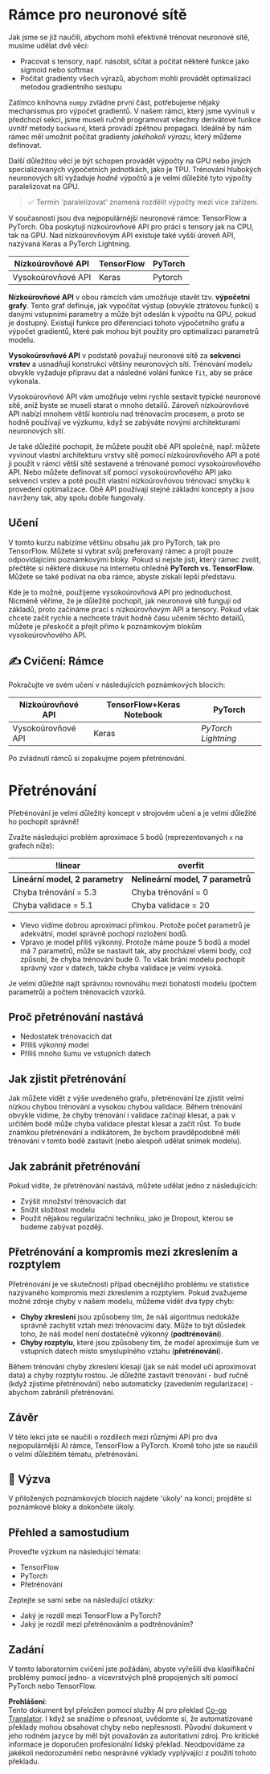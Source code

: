 <!--
CO_OP_TRANSLATOR_METADATA:
{
  "original_hash": "b5466bcedc3c75aa35476270362f626a",
  "translation_date": "2025-05-20T02:06:17+00:00",
  "source_file": "15-rag-and-vector-databases/data/frameworks.md",
  "language_code": "cs"
}
-->
# Rámce pro neuronové sítě

Jak jsme se již naučili, abychom mohli efektivně trénovat neuronové sítě, musíme udělat dvě věci:

* Pracovat s tensory, např. násobit, sčítat a počítat některé funkce jako sigmoid nebo softmax
* Počítat gradienty všech výrazů, abychom mohli provádět optimalizaci metodou gradientního sestupu

Zatímco knihovna `numpy` zvládne první část, potřebujeme nějaký mechanismus pro výpočet gradientů. V našem rámci, který jsme vyvinuli v předchozí sekci, jsme museli ručně programovat všechny derivátové funkce uvnitř metody `backward`, která provádí zpětnou propagaci. Ideálně by nám rámec měl umožnit počítat gradienty *jakéhokoli výrazu*, který můžeme definovat.

Další důležitou věcí je být schopen provádět výpočty na GPU nebo jiných specializovaných výpočetních jednotkách, jako je TPU. Trénování hlubokých neuronových sítí vyžaduje *hodně* výpočtů a je velmi důležité tyto výpočty paralelizovat na GPU.

> ✅ Termín 'paralelizovat' znamená rozdělit výpočty mezi více zařízení.

V současnosti jsou dva nejpopulárnější neuronové rámce: TensorFlow a PyTorch. Oba poskytují nízkoúrovňové API pro práci s tensory jak na CPU, tak na GPU. Nad nízkoúrovňovým API existuje také vyšší úroveň API, nazývaná Keras a PyTorch Lightning.

Nízkoúrovňové API | TensorFlow| PyTorch
-----------------|-------------------------------------|--------------------------------
Vysokoúrovňové API| Keras| Pytorch

**Nízkoúrovňové API** v obou rámcích vám umožňuje stavět tzv. **výpočetní grafy**. Tento graf definuje, jak vypočítat výstup (obvykle ztrátovou funkci) s danými vstupními parametry a může být odeslán k výpočtu na GPU, pokud je dostupný. Existují funkce pro diferenciaci tohoto výpočetního grafu a výpočet gradientů, které pak mohou být použity pro optimalizaci parametrů modelu.

**Vysokoúrovňové API** v podstatě považují neuronové sítě za **sekvenci vrstev** a usnadňují konstrukci většiny neuronových sítí. Trénování modelu obvykle vyžaduje přípravu dat a následné volání funkce `fit`, aby se práce vykonala.

Vysokoúrovňové API vám umožňuje velmi rychle sestavit typické neuronové sítě, aniž byste se museli starat o mnoho detailů. Zároveň nízkoúrovňové API nabízí mnohem větší kontrolu nad trénovacím procesem, a proto se hodně používají ve výzkumu, když se zabýváte novými architekturami neuronových sítí.

Je také důležité pochopit, že můžete použít obě API společně, např. můžete vyvinout vlastní architekturu vrstvy sítě pomocí nízkoúrovňového API a poté ji použít v rámci větší sítě sestavené a trénované pomocí vysokoúrovňového API. Nebo můžete definovat síť pomocí vysokoúrovňového API jako sekvenci vrstev a poté použít vlastní nízkoúrovňovou trénovací smyčku k provedení optimalizace. Obě API používají stejné základní koncepty a jsou navrženy tak, aby spolu dobře fungovaly.

## Učení

V tomto kurzu nabízíme většinu obsahu jak pro PyTorch, tak pro TensorFlow. Můžete si vybrat svůj preferovaný rámec a projít pouze odpovídajícími poznámkovými bloky. Pokud si nejste jisti, který rámec zvolit, přečtěte si některé diskuse na internetu ohledně **PyTorch vs. TensorFlow**. Můžete se také podívat na oba rámce, abyste získali lepší představu.

Kde je to možné, použijeme vysokoúrovňová API pro jednoduchost. Nicméně věříme, že je důležité pochopit, jak neuronové sítě fungují od základů, proto začínáme prací s nízkoúrovňovým API a tensory. Pokud však chcete začít rychle a nechcete trávit hodně času učením těchto detailů, můžete je přeskočit a přejít přímo k poznámkovým blokům vysokoúrovňového API.

## ✍️ Cvičení: Rámce

Pokračujte ve svém učení v následujících poznámkových blocích:

Nízkoúrovňové API | TensorFlow+Keras Notebook | PyTorch
-----------------|-------------------------------------|--------------------------------
Vysokoúrovňové API| Keras | *PyTorch Lightning*

Po zvládnutí rámců si zopakujme pojem přetrénování.

# Přetrénování

Přetrénování je velmi důležitý koncept v strojovém učení a je velmi důležité ho pochopit správně!

Zvažte následující problém aproximace 5 bodů (reprezentovaných `x` na grafech níže):

!linear | overfit
-------------------------|--------------------------
**Lineární model, 2 parametry** | **Nelineární model, 7 parametrů**
Chyba trénování = 5.3 | Chyba trénování = 0
Chyba validace = 5.1 | Chyba validace = 20

* Vlevo vidíme dobrou aproximaci přímkou. Protože počet parametrů je adekvátní, model správně pochopí rozložení bodů.
* Vpravo je model příliš výkonný. Protože máme pouze 5 bodů a model má 7 parametrů, může se nastavit tak, aby procházel všemi body, což způsobí, že chyba trénování bude 0. To však brání modelu pochopit správný vzor v datech, takže chyba validace je velmi vysoká.

Je velmi důležité najít správnou rovnováhu mezi bohatostí modelu (počtem parametrů) a počtem trénovacích vzorků.

## Proč přetrénování nastává

  * Nedostatek trénovacích dat
  * Příliš výkonný model
  * Příliš mnoho šumu ve vstupních datech

## Jak zjistit přetrénování

Jak můžete vidět z výše uvedeného grafu, přetrénování lze zjistit velmi nízkou chybou trénování a vysokou chybou validace. Během trénování obvykle vidíme, že chyby trénování i validace začínají klesat, a pak v určitém bodě může chyba validace přestat klesat a začít růst. To bude známkou přetrénování a indikátorem, že bychom pravděpodobně měli trénování v tomto bodě zastavit (nebo alespoň udělat snímek modelu).

## Jak zabránit přetrénování

Pokud vidíte, že přetrénování nastává, můžete udělat jedno z následujících:

 * Zvýšit množství trénovacích dat
 * Snížit složitost modelu
 * Použít nějakou regularizační techniku, jako je Dropout, kterou se budeme zabývat později.

## Přetrénování a kompromis mezi zkreslením a rozptylem

Přetrénování je ve skutečnosti případ obecnějšího problému ve statistice nazývaného kompromis mezi zkreslením a rozptylem. Pokud zvažujeme možné zdroje chyby v našem modelu, můžeme vidět dva typy chyb:

* **Chyby zkreslení** jsou způsobeny tím, že náš algoritmus nedokáže správně zachytit vztah mezi trénovacími daty. Může to být důsledek toho, že náš model není dostatečně výkonný (**podtrénování**).
* **Chyby rozptylu**, které jsou způsobeny tím, že model aproximuje šum ve vstupních datech místo smysluplného vztahu (**přetrénování**).

Během trénování chyby zkreslení klesají (jak se náš model učí aproximovat data) a chyby rozptylu rostou. Je důležité zastavit trénování - buď ručně (když zjistíme přetrénování) nebo automaticky (zavedením regularizace) - abychom zabránili přetrénování.

## Závěr

V této lekci jste se naučili o rozdílech mezi různými API pro dva nejpopulárnější AI rámce, TensorFlow a PyTorch. Kromě toho jste se naučili o velmi důležitém tématu, přetrénování.

## 🚀 Výzva

V přiložených poznámkových blocích najdete 'úkoly' na konci; projděte si poznámkové bloky a dokončete úkoly.

## Přehled a samostudium

Proveďte výzkum na následující témata:

- TensorFlow
- PyTorch
- Přetrénování

Zeptejte se sami sebe na následující otázky:

- Jaký je rozdíl mezi TensorFlow a PyTorch?
- Jaký je rozdíl mezi přetrénováním a podtrénováním?

## Zadání

V tomto laboratorním cvičení jste požádáni, abyste vyřešili dva klasifikační problémy pomocí jedno- a vícevrstvých plně propojených sítí pomocí PyTorch nebo TensorFlow.

**Prohlášení**:  
Tento dokument byl přeložen pomocí služby AI pro překlad [Co-op Translator](https://github.com/Azure/co-op-translator). I když se snažíme o přesnost, uvědomte si, že automatizované překlady mohou obsahovat chyby nebo nepřesnosti. Původní dokument v jeho rodném jazyce by měl být považován za autoritativní zdroj. Pro kritické informace je doporučen profesionální lidský překlad. Neodpovídáme za jakékoli nedorozumění nebo nesprávné výklady vyplývající z použití tohoto překladu.